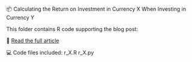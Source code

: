 📦 Calculating the Return on Investment in Currency X When Investing in Currency Y

This folder contains R code supporting the blog post:

🔗 [Read the full article](https://www.drkrzysztofozimek.com/return-on-investment-in-foreign-currency/)


💻 Code files included:
r_X.R
r_X.py

